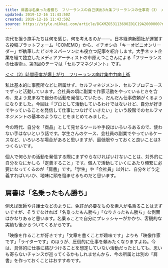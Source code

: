 ```yaml
---
title: 肩書は名乗った者勝ち　フリーランスの自己演出3カ条フリーランスの仕事術（3）　メディアアーティスト　市原えつこ
updated: 2019-12-16 11:43:50Z
created: 2019-12-16 11:43:50Z
source: https://style.nikkei.com/article/DGXMZO53113690Z01C19A2000000?n_cid=LMNST020
---
```


次代を担う旗手たちは何を感じ、何を考えるのか――。日本経済新聞社が運営する投稿プラットフォーム「COMEMO」から、イチオシの「キーオピニオンリーダー」が執筆したビジネスパーソンにも役立つ記事を紹介します。大手ネット企業を経て独立したメディアアーティストの市原えつこさんによる「フリーランスの仕事術」、第3回のテーマは「セルフマネジメント」です。

[＜＜（2）時間密度が爆上がり　フリーランス向け集中力向上術](https://style.nikkei.com/article/DGXMZO52850570S9A201C1000000?channel=DF271120195639)

私は基本的に事務所などに所属せず、セルフマネジメント、セルフプロデュースでずっと活動しています。会社員の頃に副業で作家活動をやっているときを含め、見よう見まねで自分の活動を発信していたら、だんだん仕事依頼がくるようになりました。今回は「プロとして活動しているわけではないけど、自分が好きでやっていることを発信して仕事につなげていきたい」という段階でのセルフマネジメントの基本のようなことをまとめてみました。

今の時代、自分を「商品」として見せるツールや手段はいろいろあるので、使わない手はないという話です。学生さんのケース、会社員の副業でやっているケースなど、いろいろな場合があると思いますが、最低限やっておくと良いことは3つくらいです。

個人で何らかの活動を発信する際にまずやらなければいけないことは、対外的に自分をなにかしら「定義すること」です。個人で活動していくにあたり頻繁に必要になってくるのが「肩書」です。「学生」や「会社員」以外に、自分をどう定義すればいいか、地味に頭を悩ませるものだと思います。

## 肩書は「名乗ったもん勝ち」

例えば医師や弁護士などのように、免許が必要なものを素人が名乗ることはまずいですが、そうでなければ「名乗ったもん勝ち」「なりきったもん勝ち」な側面はかなりあると思います。名乗ることで自分にプレッシャーがかかり、客観的な実績も後からついてくるからです。

「映像を作ることが好きです」「文章を書くことが趣味です」よりも「映像作家です」「ライターです」のほうが、圧倒的に仕事を頼みたくなりますよね。今は、具体的に仕事に結びつけることを想定していない活動だったとしても、思いも寄らないチャンスが巡ってくるかもしれませんから、今の所属とは別の「肩書」を作っておくことはおすすめです。